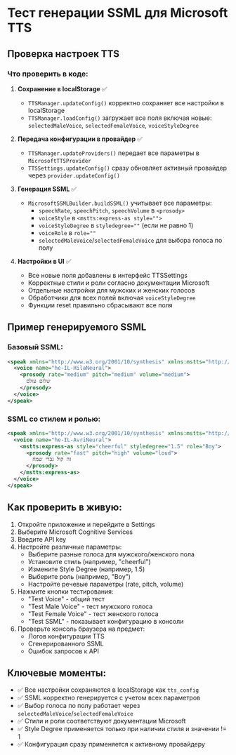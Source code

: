 # Тест генерации SSML для Microsoft TTS

## Проверка настроек TTS

### Что проверить в коде:

1. **Сохранение в localStorage** ✅
   - `TTSManager.updateConfig()` корректно сохраняет все настройки в localStorage
   - `TTSManager.loadConfig()` загружает все поля включая новые: `selectedMaleVoice`, `selectedFemaleVoice`, `voiceStyleDegree`

2. **Передача конфигурации в провайдер** ✅
   - `TTSManager.updateProviders()` передает все параметры в `MicrosoftTTSProvider`
   - `TTSSettings.updateConfig()` сразу обновляет активный провайдер через `provider.updateConfig()`

3. **Генерация SSML** ✅
   - `MicrosoftSSMLBuilder.buildSSML()` учитывает все параметры:
     - `speechRate`, `speechPitch`, `speechVolume` в `<prosody>`
     - `voiceStyle` в `<mstts:express-as style="">`
     - `voiceStyleDegree` в `styledegree=""` (если не равно 1)
     - `voiceRole` в `role=""` 
     - `selectedMaleVoice`/`selectedFemaleVoice` для выбора голоса по полу

4. **Настройки в UI** ✅
   - Все новые поля добавлены в интерфейс TTSSettings
   - Корректные стили и роли согласно документации Microsoft
   - Отдельные настройки для мужских и женских голосов
   - Обработчики для всех полей включая `voiceStyleDegree`
   - Функции reset правильно сбрасывают все поля

## Пример генерируемого SSML

### Базовый SSML:
```xml
<speak xmlns="http://www.w3.org/2001/10/synthesis" xmlns:mstts="http://www.w3.org/2001/mstts" version="1.0" xml:lang="he-IL">
  <voice name="he-IL-HilaNeural">
    <prosody rate="medium" pitch="medium" volume="medium">
      שלום עולם
    </prosody>
  </voice>
</speak>
```

### SSML со стилем и ролью:
```xml
<speak xmlns="http://www.w3.org/2001/10/synthesis" xmlns:mstts="http://www.w3.org/2001/mstts" version="1.0" xml:lang="he-IL">
  <voice name="he-IL-AvriNeural">
    <mstts:express-as style="cheerful" styledegree="1.5" role="Boy">
      <prosody rate="fast" pitch="high" volume="loud">
        זה קול גברי שמח
      </prosody>
    </mstts:express-as>
  </voice>
</speak>
```

## Как проверить в живую:

1. Откройте приложение и перейдите в Settings
2. Выберите Microsoft Cognitive Services
3. Введите API key
4. Настройте различные параметры:
   - Выберите разные голоса для мужского/женского пола
   - Установите стиль (например, "cheerful")
   - Измените Style Degree (например, 1.5)
   - Выберите роль (например, "Boy")
   - Настройте речевые параметры (rate, pitch, volume)
5. Нажмите кнопки тестирования:
   - "Test Voice" - общий тест
   - "Test Male Voice" - тест мужского голоса
   - "Test Female Voice" - тест женского голоса
   - "Test SSML" - показывает конфигурацию в консоли
6. Проверьте консоль браузера на предмет:
   - Логов конфигурации TTS
   - Сгенерированного SSML
   - Ошибок запросов к API

## Ключевые моменты:

- ✅ Все настройки сохраняются в localStorage как `tts_config`
- ✅ SSML корректно генерируется с учетом всех параметров
- ✅ Выбор голоса по полу работает через `selectedMaleVoice`/`selectedFemaleVoice`
- ✅ Стили и роли соответствуют документации Microsoft
- ✅ Style Degree применяется только при наличии стиля и значении != 1
- ✅ Конфигурация сразу применяется к активному провайдеру
